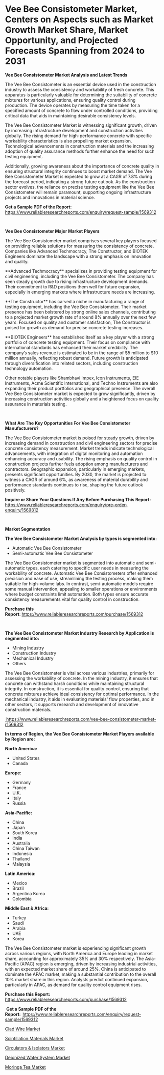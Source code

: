 <p><h1>Vee Bee Consistometer Market, Centers on Aspects such as Market Growth Market Share, Market Opportunity, and Projected Forecasts Spanning from 2024 to 2031</h1></p><p><strong>Vee Bee Consistometer Market Analysis and Latest Trends</strong></p>
<p><p>The Vee Bee Consistometer is an essential device used in the construction industry to assess the consistency and workability of fresh concrete. This apparatus is particularly valuable for determining the suitability of concrete mixtures for various applications, ensuring quality control during production. The device operates by measuring the time taken for a specified amount of concrete to flow under controlled conditions, providing critical data that aids in maintaining desirable consistency levels.</p><p>The Vee Bee Consistometer Market is witnessing significant growth, driven by increasing infrastructure development and construction activities globally. The rising demand for high-performance concrete with specific workability characteristics is also propelling market expansion. Technological advancements in construction materials and the increasing adoption of quality assurance methods further enhance the need for such testing equipment.</p><p>Additionally, growing awareness about the importance of concrete quality in ensuring structural integrity continues to boost market demand. The Vee Bee Consistometer Market is expected to grow at a CAGR of 7.8% during the forecast period, indicating a strong future outlook. As the construction sector evolves, the reliance on precise testing equipment like the Vee Bee Consistometer will remain paramount, supporting ongoing infrastructure projects and innovations in material science.</p></p>
<p><strong>Get a Sample PDF of the Report:&nbsp;</strong> <a href="https://www.reliableresearchreports.com/enquiry/request-sample/1569312?utm_campaign=16&utm_medium=2&utm_source=Github&utm_content=ia&utm_term=14102024&utm_id=vee-bee-consistometer">https://www.reliableresearchreports.com/enquiry/request-sample/1569312</a></p>
<p>&nbsp;</p>
<p><strong>Vee Bee Consistometer Major Market Players</strong></p>
<p><p>The Vee Bee Consistometer market comprises several key players focused on providing reliable solutions for measuring the consistency of concrete. Companies like Advanced Techmocracy, The Constructor, and BIOTEK Engineers dominate the landscape with a strong emphasis on innovation and quality.</p><p>**Advanced Techmocracy** specializes in providing testing equipment for civil engineering, including the Vee Bee Consistometer. The company has seen steady growth due to rising infrastructure development demands. Their commitment to R&D positions them well for future expansion, especially in emerging markets where infrastructure needs are increasing.</p><p>**The Constructor** has carved a niche in manufacturing a range of testing equipment, including the Vee Bee Consistometer. Their market presence has been bolstered by strong online sales channels, contributing to a projected market growth rate of around 8% annually over the next few years. Focused on quality and customer satisfaction, The Constructor is poised for growth as demand for precise concrete testing increases.</p><p>**BIOTEK Engineers** has established itself as a key player with a strong portfolio of concrete testing equipment. Their focus on compliance with international standards has enhanced their market credibility. The company’s sales revenue is estimated to be in the range of $5 million to $10 million annually, reflecting robust demand. Future growth is anticipated through diversification into related sectors, including construction technology automation.</p><p>Other notable players like Shambhavi Impex, Icon Instruments, EIE Instruments, Acme Scientific International, and Techno Instruments are also expanding their product portfolios and geographical presence. The overall Vee Bee Consistometer market is expected to grow significantly, driven by increasing construction activities globally and a heightened focus on quality assurance in materials testing.</p></p>
<p>&nbsp;</p>
<p><strong>What Are The Key Opportunities For Vee Bee Consistometer Manufacturers?</strong></p>
<p><p>The Vee Bee Consistometer market is poised for steady growth, driven by increasing demand in construction and civil engineering sectors for precise concrete consistency measurement. Market trends indicate technological advancements, with integration of digital monitoring and automation enhancing accuracy and usability. The rising emphasis on quality control in construction projects further fuels adoption among manufacturers and contractors. Geographic expansion, particularly in emerging markets, presents significant opportunities. By 2030, the market is projected to witness a CAGR of around 6%, as awareness of material durability and performance standards continues to rise, shaping the future outlook positively.</p></p>
<p><strong>Inquire or Share Your Questions If Any Before Purchasing This Report:</strong> <a href="https://www.reliableresearchreports.com/enquiry/pre-order-enquiry/1569312?utm_campaign=16&utm_medium=2&utm_source=Github&utm_content=ia&utm_term=14102024&utm_id=vee-bee-consistometer">https://www.reliableresearchreports.com/enquiry/pre-order-enquiry/1569312</a></p>
<p>&nbsp;</p>
<p><strong>Market Segmentation</strong></p>
<p><strong>The Vee Bee Consistometer Market Analysis by types is segmented into:</strong></p>
<p><ul><li>Automatic Vee Bee Consistometer</li><li>Semi-automatic Vee Bee Consistometer</li></ul></p>
<p><p>The Vee Bee Consistometer market is segmented into automatic and semi-automatic types, each catering to specific user needs in measuring the workability of concrete. Automatic Vee Bee Consistometers offer enhanced precision and ease of use, streamlining the testing process, making them suitable for high-volume labs. In contrast, semi-automatic models require some manual intervention, appealing to smaller operations or environments where budget constraints limit automation. Both types ensure accurate consistency measurements vital for quality control in construction.</p></p>
<p><strong>Purchase this Report:&nbsp;</strong><a href="https://www.reliableresearchreports.com/purchase/1569312?utm_campaign=16&utm_medium=2&utm_source=Github&utm_content=ia&utm_term=14102024&utm_id=vee-bee-consistometer">https://www.reliableresearchreports.com/purchase/1569312</a></p>
<p>&nbsp;</p>
<p><strong>The Vee Bee Consistometer Market Industry Research by Application is segmented into:</strong></p>
<p><ul><li>Mining Industry</li><li>Construction Industry</li><li>Mechanical Industry</li><li>Others</li></ul></p>
<p><p>The Vee Bee Consistometer is vital across various industries, primarily for assessing the workability of concrete. In the mining industry, it ensures that concrete can withstand harsh conditions while maintaining structural integrity. In construction, it is essential for quality control, ensuring that concrete mixtures achieve ideal consistency for optimal performance. In the mechanical industry, it aids in evaluating materials' flow properties, and in other sectors, it supports research and development of innovative construction materials.</p></p>
<p><a href="https://www.reliableresearchreports.com/vee-bee-consistometer-market-r1569312?utm_campaign=16&utm_medium=2&utm_source=Github&utm_content=ia&utm_term=14102024&utm_id=vee-bee-consistometer">&nbsp;https://www.reliableresearchreports.com/vee-bee-consistometer-market-r1569312</a></p>
<p><strong>In terms of Region, the Vee Bee Consistometer Market Players available by Region are:</strong></p>
<p>
    <p> <strong> North America: </strong>
        <ul>
            <li>United States</li>
            <li>Canada</li>
        </ul>
        </p> 
    <p> <strong> Europe: </strong>
        <ul>
            <li>Germany</li>
            <li>France</li>
            <li>U.K.</li>
            <li>Italy</li>
            <li>Russia</li>
        </ul>
        </p> 
    <p> <strong> Asia-Pacific: </strong>
        <ul>
            <li>China</li>
            <li>Japan</li>
            <li>South Korea</li>
            <li>India</li>
            <li>Australia</li>
            <li>China Taiwan</li>
            <li>Indonesia</li>
            <li>Thailand</li>
            <li>Malaysia</li>
        </ul>
        </p> 
    <p> <strong> Latin America: </strong>
        <ul>
            <li>Mexico</li>
            <li>Brazil</li>
            <li>Argentina Korea</li>
            <li>Colombia</li>
        </ul>
        </p> 
    <p> <strong> Middle East & Africa: </strong>
        <ul>
            <li>Turkey</li>
            <li>Saudi</li>
            <li>Arabia</li>
            <li>UAE</li>
            <li>Korea</li>
        </ul>
    </p>
    </p>
<p><p>The Vee Bee Consistometer market is experiencing significant growth across various regions, with North America and Europe leading in market share, accounting for approximately 35% and 30% respectively. The Asia-Pacific (APAC) region is emerging, driven by increasing industrial activities, with an expected market share of around 25%. China is anticipated to dominate the APAC market, making a substantial contribution to the overall 10% market share in this region. Analysts predict continued expansion, particularly in APAC, as demand for quality control equipment rises.</p></p>
<p><strong>Purchase this Report: </strong><a href="https://www.reliableresearchreports.com/purchase/1569312?utm_campaign=16&utm_medium=2&utm_source=Github&utm_content=ia&utm_term=14102024&utm_id=vee-bee-consistometer">https://www.reliableresearchreports.com/purchase/1569312</a></p>
<p>&nbsp;<strong>Get a Sample PDF of the Report:&nbsp;&nbsp;</strong><a href="https://www.reliableresearchreports.com/enquiry/request-sample/1569312?utm_campaign=16&utm_medium=2&utm_source=Github&utm_content=ia&utm_term=14102024&utm_id=vee-bee-consistometer">https://www.reliableresearchreports.com/enquiry/request-sample/1569312</a></p>
<p><strong></strong></p>
<p><p><a href="https://www.linkedin.com/pulse/clad-wire-value-chain-analysis-from-raw-materials-end-user-cnhrc?trk=public_post_embed_feed-article-content&utm_campaign=16&utm_medium=2&utm_source=Github&utm_content=ia&utm_term=14102024&utm_id=vee-bee-consistometer">Clad Wire Market</a></p><p><a href="https://www.linkedin.com/pulse/decoding-scintillation-materials-industry-dynamics-strategic-nd7yc?trk=public_post_embed_feed-article-content&utm_campaign=16&utm_medium=2&utm_source=Github&utm_content=ia&utm_term=14102024&utm_id=vee-bee-consistometer">Scintillation Materials Market</a></p><p><a href="https://www.linkedin.com/pulse/circulators-isolators-market-size-share-analysis-growth-vl0xc?trk=public_post_embed_feed-article-content&utm_campaign=16&utm_medium=2&utm_source=Github&utm_content=ia&utm_term=14102024&utm_id=vee-bee-consistometer">Circulators & Isolators Market</a></p><p><a href="https://github.com/cecilahoi7/Market-Research-Report-List-1/blob/main/deionized-water-system-market.md?utm_campaign=16&utm_medium=2&utm_source=Github&utm_content=ia&utm_term=14102024&utm_id=vee-bee-consistometer">Deionized Water System Market</a></p><p><a href="https://github.com/sakalstgliemsk/Market-Research-Report-List-1/blob/main/moringa-tea-market.md?utm_campaign=16&utm_medium=2&utm_source=Github&utm_content=ia&utm_term=14102024&utm_id=vee-bee-consistometer">Moringa Tea Market</a></p></p>